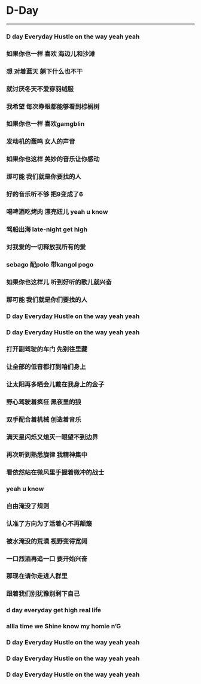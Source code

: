 # D-Day

----
### D day Everyday Hustle on the way yeah yeah
### 如果你也一样 喜欢 海边儿和沙滩
### 想 对着蓝天 躺下什么也不干
### 就讨厌冬天不爱穿羽绒服
### 我希望 每次睁眼都能够看到棕榈树
### 如果你也一样 喜欢gamgblin
### 发动机的轰鸣 女人的声音
### 如果你也这样 美妙的音乐让你感动
### 那可能 我们就是你要找的人
### 好的音乐听不够 把9变成了6
### 喝啤酒吃烤肉 漂亮妞儿 yeah u know
### 驾船出海 late-night get high
### 对我爱的一切释放我所有的爱
### sebago 配polo 带kangol pogo
### 如果你也这样儿 听到好听的歌儿就兴奋
### 那可能 我们就是你们要找的人
### D day Everyday Hustle on the way yeah yeah
### D day Everyday Hustle on the way yeah yeah
### 打开副驾驶的车门 先别往里藏
### 让全部的低音都打到咱们身上
### 让太阳再多晒会儿戴在我身上的金子
### 野心驾驶着疯狂 黑夜里的狼
### 双手配合着机械 创造着音乐
### 满天星闪烁又熄灭一眼望不到边界
### 再次听到熟悉旋律 我精神集中
### 看依然站在微风里手握着微冲的战士
### yeah u know
### 自由淹没了规则
### 认准了方向为了活着心不再颠簸
### 被水淹没的荒漠 视野变得宽阔
### 一口烈酒再追一口 要开始兴奋
### 那现在请你走进人群里
### 跟着我们别犹豫别剩下自己
### d day everyday get high real life
### allla time we Shine know my homie n’G
### D day Everyday Hustle on the way yeah yeah
### D day Everyday Hustle on the way yeah yeah
### D day Everyday Hustle on the way yeah yeah
